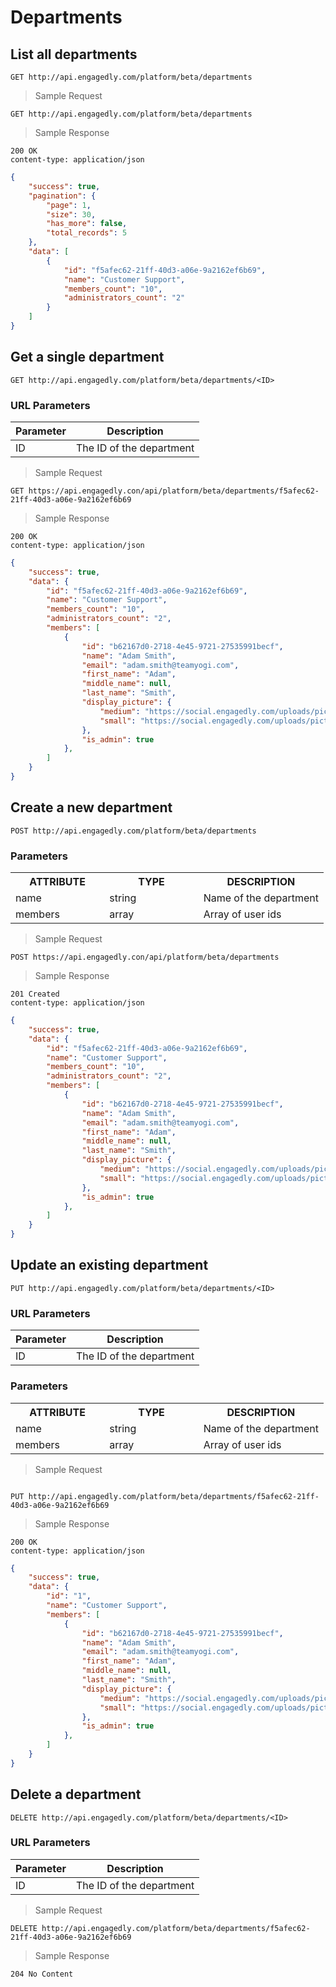 # Departments

## List all departments

`GET http://api.engagedly.com/platform/beta/departments`

> Sample Request

```shell
GET http://api.engagedly.com/platform/beta/departments
```

> Sample Response

```http
200 OK
content-type: application/json
```

```json
{
    "success": true,
    "pagination": {
        "page": 1,
        "size": 30,
        "has_more": false,
        "total_records": 5
    },
    "data": [
        {
            "id": "f5afec62-21ff-40d3-a06e-9a2162ef6b69",
            "name": "Customer Support",
            "members_count": "10",
            "administrators_count": "2"
        }
    ]
}
```

## Get a single department

`GET http://api.engagedly.com/platform/beta/departments/<ID>`

### URL Parameters

Parameter | Description
--------- | -----------
ID | The ID of the department

> Sample Request

```shell
GET https://api.engagedly.con/api/platform/beta/departments/f5afec62-21ff-40d3-a06e-9a2162ef6b69
```

> Sample Response

```http
200 OK
content-type: application/json
```

```json
{
    "success": true,
    "data": {
        "id": "f5afec62-21ff-40d3-a06e-9a2162ef6b69",
        "name": "Customer Support",
        "members_count": "10",
        "administrators_count": "2",
        "members": [
            {
                "id": "b62167d0-2718-4e45-9721-27535991becf",
                "name": "Adam Smith",
                "email": "adam.smith@teamyogi.com",
                "first_name": "Adam",
                "middle_name": null,
                "last_name": "Smith",
                "display_picture": {
                    "medium": "https://social.engagedly.com/uploads/picture/file/9634/reduced_Denzel.jpg",
                    "small": "https://social.engagedly.com/uploads/picture/file/9634/small_Denzel.jpg"
                },
                "is_admin": true
            },
        ]
    }
}
```

## Create a new department

`POST http://api.engagedly.com/platform/beta/departments`

### Parameters

<table>
  <tr>
    <th width="30%">ATTRIBUTE</th>
    <th width="30%">TYPE</th>
    <th width="60%">DESCRIPTION</th>
  </tr>
  <tr>
    <td>name </td>
    <td>string</td>
    <td>Name of the department</td>
  </tr>
  <tr>
    <td>members</td>
    <td>array</td>
    <td>Array of user ids</td>
  </tr>
</table>

> Sample Request

```shell
POST https://api.engagedly.con/api/platform/beta/departments
```

> Sample Response

```http
201 Created
content-type: application/json
```

```json
{
    "success": true,
    "data": {
        "id": "f5afec62-21ff-40d3-a06e-9a2162ef6b69",
        "name": "Customer Support",
        "members_count": "10",
        "administrators_count": "2",
        "members": [
            {
                "id": "b62167d0-2718-4e45-9721-27535991becf",
                "name": "Adam Smith",
                "email": "adam.smith@teamyogi.com",
                "first_name": "Adam",
                "middle_name": null,
                "last_name": "Smith",
                "display_picture": {
                    "medium": "https://social.engagedly.com/uploads/picture/file/9634/reduced_Denzel.jpg",
                    "small": "https://social.engagedly.com/uploads/picture/file/9634/small_Denzel.jpg"
                },
                "is_admin": true
            },
        ]
    }
}
```

## Update an existing department

`PUT http://api.engagedly.com/platform/beta/departments/<ID>`

### URL Parameters

Parameter | Description
--------- | -----------
ID | The ID of the department

### Parameters

<table>
  <tr>
    <th width="30%">ATTRIBUTE</th>
    <th width="30%">TYPE</th>
    <th width="60%">DESCRIPTION</th>
  </tr>
  <tr>
    <td>name </td>
    <td>string</td>
    <td>Name of the department</td>
  </tr>
  <tr>
    <td>members</td>
    <td>array</td>
    <td>Array of user ids</td>
  </tr>
</table>

> Sample Request

```shell

PUT http://api.engagedly.com/platform/beta/departments/f5afec62-21ff-40d3-a06e-9a2162ef6b69

```

> Sample Response

```http
200 OK
content-type: application/json
```

```json
{
    "success": true,
    "data": {
        "id": "1",
        "name": "Customer Support",
        "members": [
            {
                "id": "b62167d0-2718-4e45-9721-27535991becf",
                "name": "Adam Smith",
                "email": "adam.smith@teamyogi.com",
                "first_name": "Adam",
                "middle_name": null,
                "last_name": "Smith",
                "display_picture": {
                    "medium": "https://social.engagedly.com/uploads/picture/file/9634/reduced_Denzel.jpg",
                    "small": "https://social.engagedly.com/uploads/picture/file/9634/small_Denzel.jpg"
                },
                "is_admin": true
            },
        ]
    }
}
```

## Delete a department

`DELETE http://api.engagedly.com/platform/beta/departments/<ID>`

### URL Parameters

Parameter | Description
--------- | -----------
ID | The ID of the department

> Sample Request

```shell
DELETE http://api.engagedly.com/platform/beta/departments/f5afec62-21ff-40d3-a06e-9a2162ef6b69
```

> Sample Response

```http
204 No Content
```